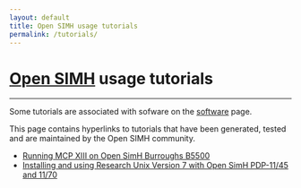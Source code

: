 ```yaml
---
layout: default
title: Open SIMH usage tutorials
permalink: /tutorials/
---
```

# [Open SIMH](/) usage tutorials

---

Some tutorials are associated with sofware on the [software](software) page.

This page contains hyperlinks to tutorials that have been generated, tested
and are maintained by the Open SIMH community.

 * [Running MCP XIII on Open SimH Burroughs B5500](../B5500_quick_start.pdf)
 * [Installing and using Research Unix Version 7 with Open SimH PDP-11/45 and 11/70](../research-unix-7-pdp11-45-v2.0.pdf)
